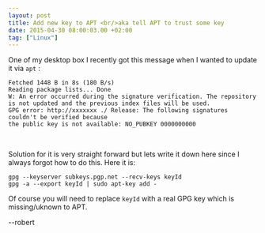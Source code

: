 ```yaml
---
layout: post
title: Add new key to APT <br/>aka tell APT to trust some key
date: 2015-04-30 08:00:03.00 +02:00
tag: ["Linux"]
---
```


One of my desktop box I recently got this message when I wanted to update it via `apt` :

```
Fetched 1448 B in 8s (180 B/s)                                                 
Reading package lists... Done
W: An error occurred during the signature verification. The repository is not updated and the previous index files will be used. 
GPG error: http://xxxxxxx ./ Release: The following signatures couldn't be verified because 
the public key is not available: NO_PUBKEY 0000000000
```
&nbsp;

Solution for it is very straight forward but lets write it down here since I always forgot how to do this. 
Here it is:

```
gpg --keyserver subkeys.pgp.net --recv-keys keyId
gpg -a --export keyId | sudo apt-key add -
```
Of course you will need to replace `keyId` with a real GPG key which is missing/uknown to APT.

--robert
